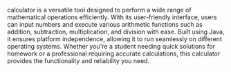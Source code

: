 calculator is a versatile tool designed to perform a wide range of mathematical operations efficiently. 
With its user-friendly interface, users can input numbers and execute various arithmetic functions such as addition, 
subtraction, multiplication, and division with ease. Built using Java, it ensures platform independence, allowing it to run seamlessly 
on different operating systems. Whether you're a student needing quick solutions for homework or a professional requiring accurate calculations, 
this calculator provides the functionality and reliability you need.





